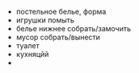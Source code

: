 - постельное белье, форма
- игрушки помыть
- белье нижнее собрать/замочить
- мусор собрать/вынести
- туалет
- кухняцйй
-